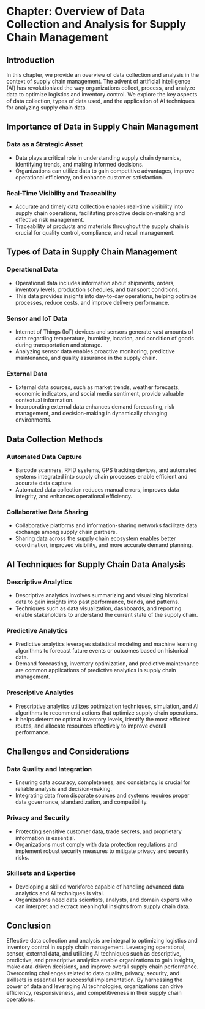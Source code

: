 Chapter: Overview of Data Collection and Analysis for Supply Chain Management
=============================================================================

Introduction
------------

In this chapter, we provide an overview of data collection and analysis in the context of supply chain management. The advent of artificial intelligence (AI) has revolutionized the way organizations collect, process, and analyze data to optimize logistics and inventory control. We explore the key aspects of data collection, types of data used, and the application of AI techniques for analyzing supply chain data.

Importance of Data in Supply Chain Management
---------------------------------------------

### Data as a Strategic Asset

* Data plays a critical role in understanding supply chain dynamics, identifying trends, and making informed decisions.
* Organizations can utilize data to gain competitive advantages, improve operational efficiency, and enhance customer satisfaction.

### Real-Time Visibility and Traceability

* Accurate and timely data collection enables real-time visibility into supply chain operations, facilitating proactive decision-making and effective risk management.
* Traceability of products and materials throughout the supply chain is crucial for quality control, compliance, and recall management.

Types of Data in Supply Chain Management
----------------------------------------

### Operational Data

* Operational data includes information about shipments, orders, inventory levels, production schedules, and transport conditions.
* This data provides insights into day-to-day operations, helping optimize processes, reduce costs, and improve delivery performance.

### Sensor and IoT Data

* Internet of Things (IoT) devices and sensors generate vast amounts of data regarding temperature, humidity, location, and condition of goods during transportation and storage.
* Analyzing sensor data enables proactive monitoring, predictive maintenance, and quality assurance in the supply chain.

### External Data

* External data sources, such as market trends, weather forecasts, economic indicators, and social media sentiment, provide valuable contextual information.
* Incorporating external data enhances demand forecasting, risk management, and decision-making in dynamically changing environments.

Data Collection Methods
-----------------------

### Automated Data Capture

* Barcode scanners, RFID systems, GPS tracking devices, and automated systems integrated into supply chain processes enable efficient and accurate data capture.
* Automated data collection reduces manual errors, improves data integrity, and enhances operational efficiency.

### Collaborative Data Sharing

* Collaborative platforms and information-sharing networks facilitate data exchange among supply chain partners.
* Sharing data across the supply chain ecosystem enables better coordination, improved visibility, and more accurate demand planning.

AI Techniques for Supply Chain Data Analysis
--------------------------------------------

### Descriptive Analytics

* Descriptive analytics involves summarizing and visualizing historical data to gain insights into past performance, trends, and patterns.
* Techniques such as data visualization, dashboards, and reporting enable stakeholders to understand the current state of the supply chain.

### Predictive Analytics

* Predictive analytics leverages statistical modeling and machine learning algorithms to forecast future events or outcomes based on historical data.
* Demand forecasting, inventory optimization, and predictive maintenance are common applications of predictive analytics in supply chain management.

### Prescriptive Analytics

* Prescriptive analytics utilizes optimization techniques, simulation, and AI algorithms to recommend actions that optimize supply chain operations.
* It helps determine optimal inventory levels, identify the most efficient routes, and allocate resources effectively to improve overall performance.

Challenges and Considerations
-----------------------------

### Data Quality and Integration

* Ensuring data accuracy, completeness, and consistency is crucial for reliable analysis and decision-making.
* Integrating data from disparate sources and systems requires proper data governance, standardization, and compatibility.

### Privacy and Security

* Protecting sensitive customer data, trade secrets, and proprietary information is essential.
* Organizations must comply with data protection regulations and implement robust security measures to mitigate privacy and security risks.

### Skillsets and Expertise

* Developing a skilled workforce capable of handling advanced data analytics and AI techniques is vital.
* Organizations need data scientists, analysts, and domain experts who can interpret and extract meaningful insights from supply chain data.

Conclusion
----------

Effective data collection and analysis are integral to optimizing logistics and inventory control in supply chain management. Leveraging operational, sensor, external data, and utilizing AI techniques such as descriptive, predictive, and prescriptive analytics enable organizations to gain insights, make data-driven decisions, and improve overall supply chain performance. Overcoming challenges related to data quality, privacy, security, and skillsets is essential for successful implementation. By harnessing the power of data and leveraging AI technologies, organizations can drive efficiency, responsiveness, and competitiveness in their supply chain operations.
